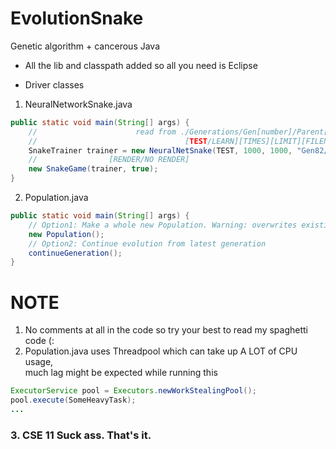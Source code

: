 # EvolutionSnake
Genetic algorithm + cancerous Java 

* All the lib and classpath added so all you need is Eclipse
+ Driver classes<br>
1. NeuralNetworkSnake.java
```java
public static void main(String[] args) {
    //                      read from ./Generations/Gen[number]/Parent[number].nnet
    //                                 [TEST/LEARN][TIMES][LIMIT][FILENAME] 
    SnakeTrainer trainer = new NeuralNetSnake(TEST, 1000, 1000, "Gen82/Parent1");
    //                [RENDER/NO RENDER]
    new SnakeGame(trainer, true);
}
```
2. Population.java
```java
public static void main(String[] args) {
    // Option1: Make a whole new Population. Warning: overwrites existing nnet files
    new Population();
    // Option2: Continue evolution from latest generation
    continueGeneration();
}
```
# NOTE
1. No comments at all in the code so try your best to read my spaghetti code (:
2. Population.java uses Threadpool which can take up A LOT of CPU usage,<br> much lag might be expected while running this
```java
ExecutorService pool = Executors.newWorkStealingPool();
pool.execute(SomeHeavyTask);
...
```
### 3. CSE 11 Suck ass. That's it.
